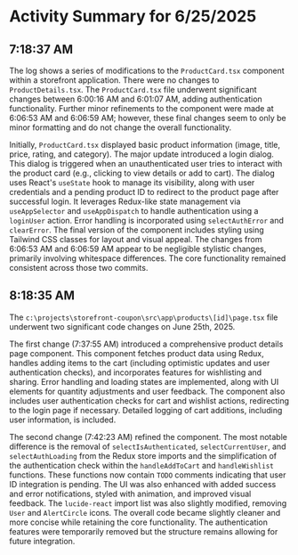 # Activity Summary for 6/25/2025

## 7:18:37 AM
The log shows a series of modifications to the `ProductCard.tsx` component within a storefront application.  There were no changes to `ProductDetails.tsx`. The `ProductCard.tsx` file underwent significant changes between 6:00:16 AM and 6:01:07 AM, adding authentication functionality.  Further minor refinements to the component were made at 6:06:53 AM and 6:06:59 AM; however, these final changes seem to only be minor formatting and do not change the overall functionality.

Initially, `ProductCard.tsx` displayed basic product information (image, title, price, rating, and category).  The major update introduced a login dialog.  This dialog is triggered when an unauthenticated user tries to interact with the product card (e.g., clicking to view details or add to cart).  The dialog uses React's `useState` hook to manage its visibility, along with user credentials and a pending product ID to redirect to the product page after successful login. It leverages Redux-like state management via `useAppSelector` and `useAppDispatch` to handle authentication using a `loginUser` action. Error handling is incorporated using `selectAuthError` and `clearError`.  The final version of the component includes styling using Tailwind CSS classes for layout and visual appeal. The changes from 6:06:53 AM and 6:06:59 AM appear to be negligible stylistic changes, primarily involving whitespace differences.  The core functionality remained consistent across those two commits.


## 8:18:35 AM
The `c:\projects\storefront-coupon\src\app\products\[id]\page.tsx` file underwent two significant code changes on June 25th, 2025.

The first change (7:37:55 AM) introduced a comprehensive product details page component.  This component fetches product data using Redux, handles adding items to the cart (including optimistic updates and user authentication checks), and incorporates features for wishlisting and sharing.  Error handling and loading states are implemented, along with UI elements for quantity adjustments and user feedback.  The component also includes user authentication checks for cart and wishlist actions, redirecting to the login page if necessary.  Detailed logging of cart additions, including user information, is included.

The second change (7:42:23 AM) refined the component.  The most notable difference is the removal of  `selectIsAuthenticated`, `selectCurrentUser`, and `selectAuthLoading` from the Redux store imports and the simplification of the authentication check within the `handleAddToCart` and `handleWishlist` functions. These functions now contain `TODO` comments indicating that user ID integration is pending.  The UI was also enhanced with added success and error notifications, styled with animation, and improved visual feedback.  The `lucide-react` import list was also slightly modified, removing `User` and `AlertCircle` icons.  The overall code became slightly cleaner and more concise while retaining the core functionality.  The authentication features were temporarily removed but the structure remains allowing for future integration.
